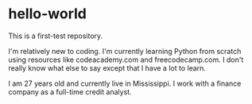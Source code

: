 # hello-world
This is a first-test repository.

I'm relatively new to coding. I'm currently learning Python from scratch using resources like codeacademy.com and freecodecamp.com. 
I don't really know what else to say except that I have a lot to learn.

I am 27 years old and currently live in Mississippi. I work with a finance company as a full-time credit analyst.
